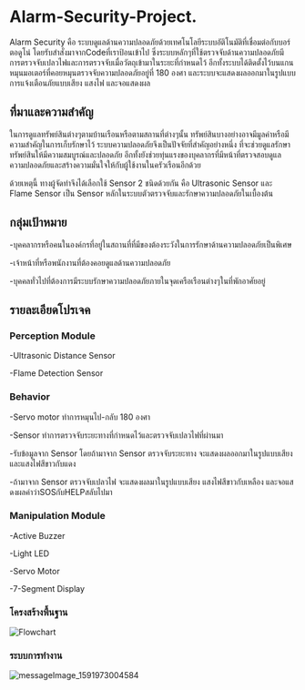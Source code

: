 # Alarm-Security-Project.
Alarm Security คือ ระบบดูแลด้านความปลอดภัยด้วยเทศโนโลยีระบบอัติโนมัติที่เชื่อมต่อกับบอร์ตอดูโน่ โดยรับสำสั่งมาจากCodeที่เราป้อนเข้าไป    ซึ่งระบบหลักๆที่ใช้ตรวจจับด้านความปลอดภัยมี การตรวจจับเปลวไฟและการตรวจจับเมื่อวัตถุเข้ามาในระยะที่กำหนดไว้ อีกทั้งระบบได้ติดตั้งไว้บนแกนหมุนมอเตอร์ที่คอยหมุนตรวจจับความปลอดภัยอยู่ที่ 180 องศา และระบบจะแสดงผลออกมาในรูปแบบการแจ้งเตือนภัยแบบเสียง แสงไฟ และจอแสดงผล 

## ที่มาและความสำคัญ
ในการดูแลทรัพย์สินต่างๆตามบ้านเรือนหรือตามสถานที่ต่างๆนั้น ทรัพย์สินบางอย่างอาจมีมูลค่าหรือมีความสำคัญในการเก็บรักษาไว้ ระบบความปลอดภัยจึงเป็นปัจจัยที่สำคัญอย่างหนึ่ง ที่จะช่วยดูแลรักษาทรัพย์สินให้มีความสมบูรณ์และปลอดภัย อีกทั้งยังช่วยทุ่นแรงของบุคลากรที่มีหน้าที่ตรวจสอบดูแลความปลอดภัยและสร้างความมั่นใจให้กับผู้ใช้งานในครัวเรือนอีกด้วย
  
ด้วยเหตุนี้ ทางผู้จัดทำจึงได้เลือกใช้ Sensor 2 ชนิดด้วยกัน คือ Ultrasonic Sensor และ Flame Sensor เป็น Sensor หลักในระบบตัวตรวจจับและรักษาความปลอดภัยในเบื้องต้น 
  
## กลุ่มเป้าหมาย
  -บุคคลากรหรือคนในองค์กรที่อยู่ในสถานที่ที่มีของต้องระวังในการรักษาด้านความปลอดภัยเป็นพิเศษ
  
  -เจ้าหน้าที่หรือพนักงานที่ต้องคอยดูแลด้านความปลอดภัย
  
  -บุคคลทั่วไปที่ต้องการมีระบบรักษาความปลอดภัยภายในจุดเครือเรือนต่างๆในที่พักอาศัยอยู่
  
## รายละเอียดโปรเจค

### Perception Module
  -Ultrasonic Distance Sensor
  
  -Flame Detection Sensor
  
### Behavior
  -Servo motor ทำการหมุนไป-กลับ 180 องศา
  
  -Sensor ทำการตรวจจับระยะทางที่กำหนดไว้และตรวจจับเปลวไฟที่ผ่านมา
  
  -รับข้อมูลจาก Sensor โดยถ้ามาจาก Sensor ตรวจจับระยะทาง จะแสดงผลออกมาในรูปแบบเสียงและแสงไฟสีขาวกับแดง
  
  -ถ้ามาจาก Sensor ตรวจจับเปลวไฟ จะแสดงผลมาในรูปแบบเสียง แสงไฟสีขาวกับเหลือง และจอแสดงผลคำว่าSOSกับHELPสลับไปมา   
  
### Manipulation Module
  -Active Buzzer
  
  -Light LED
  
  -Servo Motor
  
  -7-Segment Display
  
### โครงสร้างพื้นฐาน
![Flowchart](https://user-images.githubusercontent.com/61343479/84599062-7686da80-ae99-11ea-9c5e-d59eb046e49d.jpg)

### ระบบการทำงาน
![messageImage_1591973004584](https://user-images.githubusercontent.com/61343479/84516251-bb730b80-acf7-11ea-9dfa-71ecca666fcb.jpg)


  
  

  



